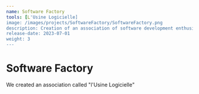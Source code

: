```yaml
---
name: Software Factory
tools: [L'Usine Logicielle]
image: /images/projects/SoftwareFactory/SoftwareFactory.png
description: Creation of an association of software development enthusiasts dedicated to promoting and supporting free software
release-date: 2023-07-01
weight: 3
---
```


# Software Factory

We created an association called "l'Usine Logicielle"